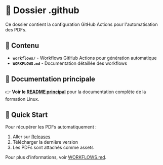 # 🔧 Dossier .github

Ce dossier contient la configuration GitHub Actions pour l'automatisation des PDFs.

## 📁 Contenu

- **`workflows/`** - Workflows GitHub Actions pour génération automatique
- **`WORKFLOWS.md`** - Documentation détaillée des workflows

## 📖 Documentation principale

👉 **Voir le [README principal](../README.md)** pour la documentation complète de la formation Linux.

## 🚀 Quick Start

Pour récupérer les PDFs automatiquement :
1. Aller sur [Releases](../../releases) 
2. Télécharger la dernière version
3. Les PDFs sont attachés comme assets

Pour plus d'informations, voir [WORKFLOWS.md](WORKFLOWS.md).